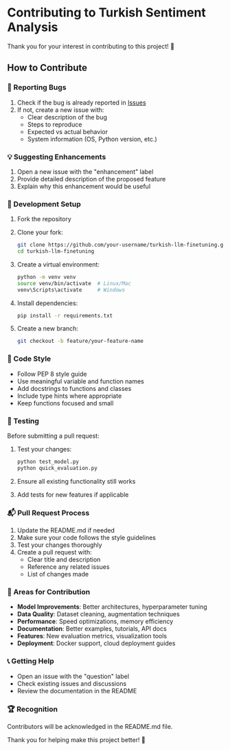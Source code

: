 # Contributing to Turkish Sentiment Analysis

Thank you for your interest in contributing to this project! 🎉

## How to Contribute

### 🐛 Reporting Bugs

1. Check if the bug is already reported in [Issues](https://github.com/ademdgn/turkish-llm-finetuning/issues)
2. If not, create a new issue with:
   - Clear description of the bug
   - Steps to reproduce
   - Expected vs actual behavior
   - System information (OS, Python version, etc.)

### 💡 Suggesting Enhancements

1. Open a new issue with the "enhancement" label
2. Provide detailed description of the proposed feature
3. Explain why this enhancement would be useful

### 🔧 Development Setup

1. Fork the repository
2. Clone your fork:
   ```bash
   git clone https://github.com/your-username/turkish-llm-finetuning.git
   cd turkish-llm-finetuning
   ```

3. Create a virtual environment:
   ```bash
   python -m venv venv
   source venv/bin/activate  # Linux/Mac
   venv\Scripts\activate     # Windows
   ```

4. Install dependencies:
   ```bash
   pip install -r requirements.txt
   ```

5. Create a new branch:
   ```bash
   git checkout -b feature/your-feature-name
   ```

### 📝 Code Style

- Follow PEP 8 style guide
- Use meaningful variable and function names
- Add docstrings to functions and classes
- Include type hints where appropriate
- Keep functions focused and small

### 🧪 Testing

Before submitting a pull request:

1. Test your changes:
   ```bash
   python test_model.py
   python quick_evaluation.py
   ```

2. Ensure all existing functionality still works
3. Add tests for new features if applicable

### 📬 Pull Request Process

1. Update the README.md if needed
2. Make sure your code follows the style guidelines
3. Test your changes thoroughly
4. Create a pull request with:
   - Clear title and description
   - Reference any related issues
   - List of changes made

### 🎯 Areas for Contribution

- **Model Improvements**: Better architectures, hyperparameter tuning
- **Data Quality**: Dataset cleaning, augmentation techniques
- **Performance**: Speed optimizations, memory efficiency
- **Documentation**: Better examples, tutorials, API docs
- **Features**: New evaluation metrics, visualization tools
- **Deployment**: Docker support, cloud deployment guides

### 📞 Getting Help

- Open an issue with the "question" label
- Check existing issues and discussions
- Review the documentation in the README

### 🏆 Recognition

Contributors will be acknowledged in the README.md file.

Thank you for helping make this project better! 🚀
